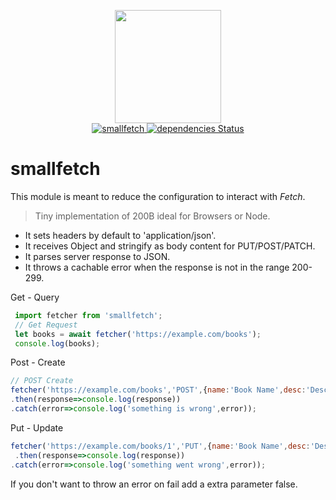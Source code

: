 <p align="center">
  <img src="https://i.imgur.com/LDzj7r6.png" width="170" height="181" >
  <br>
  <a href="https://www.npmjs.org/package/smallfetch">
   <img src="https://img.shields.io/npm/v/smallfetch.svg?style=flat" alt="smallfetch">
 </a> 
    <a href="https://david-dm.org/developit/smallfetch"><img src="https://david-dm.org/developit/smallfetch/status.svg" alt="dependencies Status"></a>
</p>

# smallfetch

This module is meant to reduce the configuration to interact with *Fetch*. 
> Tiny implementation of 200B ideal for Browsers or Node.
* It sets headers by default to 'application/json'.
* It receives Object and stringify as body content for PUT/POST/PATCH.
* It parses server response to JSON.
* It throws a cachable error when the response is not in the range 200-299.


Get - Query
```js
 import fetcher from 'smallfetch';
 // Get Request
 let books = await fetcher('https://example.com/books');
 console.log(books);
 ```
 Post - Create
 ```js
 // POST Create
 fetcher('https://example.com/books','POST',{name:'Book Name',desc:'Description'})
 .then(response=>console.log(response))
 .catch(error=>console.log('something is wrong',error));
 ```
 Put - Update
 ```js
 fetcher('https://example.com/books/1','PUT',{name:'Book Name',desc:'Description'})
  .then(response=>console.log(response))
 .catch(error=>console.log('something went wrong',error));
```

If you don't want to throw an error on fail add a extra parameter false.
